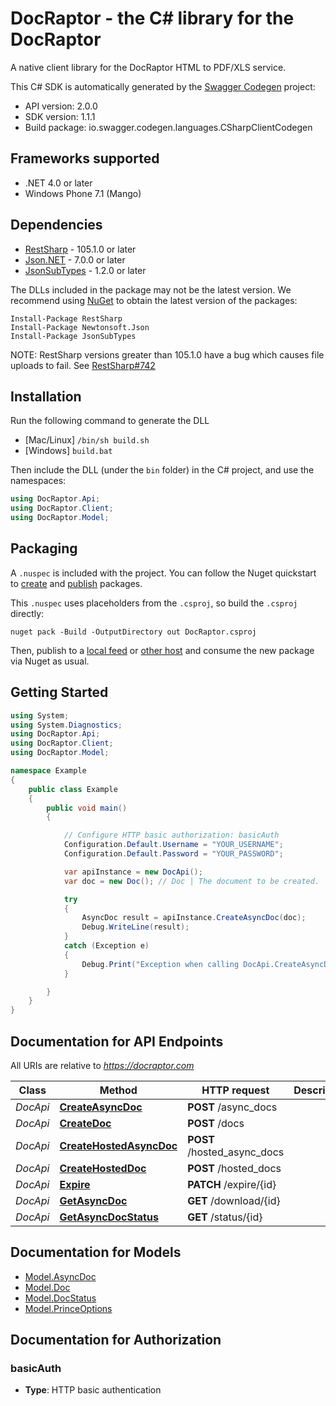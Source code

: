 # DocRaptor - the C# library for the DocRaptor

A native client library for the DocRaptor HTML to PDF/XLS service.

This C# SDK is automatically generated by the [Swagger Codegen](https://github.com/swagger-api/swagger-codegen) project:

- API version: 2.0.0
- SDK version: 1.1.1
- Build package: io.swagger.codegen.languages.CSharpClientCodegen

<a name="frameworks-supported"></a>
## Frameworks supported
- .NET 4.0 or later
- Windows Phone 7.1 (Mango)

<a name="dependencies"></a>
## Dependencies
- [RestSharp](https://www.nuget.org/packages/RestSharp) - 105.1.0 or later
- [Json.NET](https://www.nuget.org/packages/Newtonsoft.Json/) - 7.0.0 or later
- [JsonSubTypes](https://www.nuget.org/packages/JsonSubTypes/) - 1.2.0 or later

The DLLs included in the package may not be the latest version. We recommend using [NuGet](https://docs.nuget.org/consume/installing-nuget) to obtain the latest version of the packages:
```
Install-Package RestSharp
Install-Package Newtonsoft.Json
Install-Package JsonSubTypes
```

NOTE: RestSharp versions greater than 105.1.0 have a bug which causes file uploads to fail. See [RestSharp#742](https://github.com/restsharp/RestSharp/issues/742)

<a name="installation"></a>
## Installation
Run the following command to generate the DLL
- [Mac/Linux] `/bin/sh build.sh`
- [Windows] `build.bat`

Then include the DLL (under the `bin` folder) in the C# project, and use the namespaces:
```csharp
using DocRaptor.Api;
using DocRaptor.Client;
using DocRaptor.Model;
```
<a name="packaging"></a>
## Packaging

A `.nuspec` is included with the project. You can follow the Nuget quickstart to [create](https://docs.microsoft.com/en-us/nuget/quickstart/create-and-publish-a-package#create-the-package) and [publish](https://docs.microsoft.com/en-us/nuget/quickstart/create-and-publish-a-package#publish-the-package) packages.

This `.nuspec` uses placeholders from the `.csproj`, so build the `.csproj` directly:

```
nuget pack -Build -OutputDirectory out DocRaptor.csproj
```

Then, publish to a [local feed](https://docs.microsoft.com/en-us/nuget/hosting-packages/local-feeds) or [other host](https://docs.microsoft.com/en-us/nuget/hosting-packages/overview) and consume the new package via Nuget as usual.

<a name="getting-started"></a>
## Getting Started

```csharp
using System;
using System.Diagnostics;
using DocRaptor.Api;
using DocRaptor.Client;
using DocRaptor.Model;

namespace Example
{
    public class Example
    {
        public void main()
        {

            // Configure HTTP basic authorization: basicAuth
            Configuration.Default.Username = "YOUR_USERNAME";
            Configuration.Default.Password = "YOUR_PASSWORD";

            var apiInstance = new DocApi();
            var doc = new Doc(); // Doc | The document to be created.

            try
            {
                AsyncDoc result = apiInstance.CreateAsyncDoc(doc);
                Debug.WriteLine(result);
            }
            catch (Exception e)
            {
                Debug.Print("Exception when calling DocApi.CreateAsyncDoc: " + e.Message );
            }

        }
    }
}
```

<a name="documentation-for-api-endpoints"></a>
## Documentation for API Endpoints

All URIs are relative to *https://docraptor.com*

Class | Method | HTTP request | Description
------------ | ------------- | ------------- | -------------
*DocApi* | [**CreateAsyncDoc**](docs/DocApi.md#createasyncdoc) | **POST** /async_docs | 
*DocApi* | [**CreateDoc**](docs/DocApi.md#createdoc) | **POST** /docs | 
*DocApi* | [**CreateHostedAsyncDoc**](docs/DocApi.md#createhostedasyncdoc) | **POST** /hosted_async_docs | 
*DocApi* | [**CreateHostedDoc**](docs/DocApi.md#createhosteddoc) | **POST** /hosted_docs | 
*DocApi* | [**Expire**](docs/DocApi.md#expire) | **PATCH** /expire/{id} | 
*DocApi* | [**GetAsyncDoc**](docs/DocApi.md#getasyncdoc) | **GET** /download/{id} | 
*DocApi* | [**GetAsyncDocStatus**](docs/DocApi.md#getasyncdocstatus) | **GET** /status/{id} | 


<a name="documentation-for-models"></a>
## Documentation for Models

 - [Model.AsyncDoc](docs/AsyncDoc.md)
 - [Model.Doc](docs/Doc.md)
 - [Model.DocStatus](docs/DocStatus.md)
 - [Model.PrinceOptions](docs/PrinceOptions.md)


<a name="documentation-for-authorization"></a>
## Documentation for Authorization

<a name="basicAuth"></a>
### basicAuth

- **Type**: HTTP basic authentication

